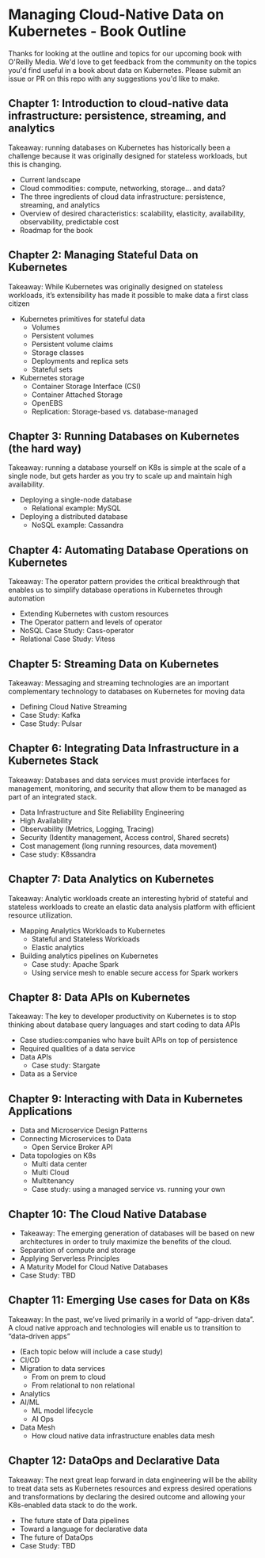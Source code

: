 # Managing Cloud-Native Data on Kubernetes - Book Outline

Thanks for looking at the outline and topics for our upcoming book with O'Reilly Media. 
We'd love to get feedback from the community on the topics you'd find useful in a book about data on Kubernetes. 
Please submit an issue or PR on this repo with any suggestions you'd like to make.


## Chapter 1: Introduction to cloud-native data infrastructure: persistence, streaming, and analytics
Takeaway: running databases on Kubernetes has historically been a challenge because it was originally designed for stateless workloads, but this is changing.

*   Current landscape
*   Cloud commodities: compute, networking, storage… and data?
*   The three ingredients of cloud data infrastructure: persistence, streaming, and analytics
*   Overview of desired characteristics: scalability, elasticity, availability, observability, predictable cost
*   Roadmap for the book

## Chapter 2: Managing Stateful Data on Kubernetes
Takeaway: While Kubernetes was originally designed on stateless workloads, it’s extensibility has made it possible to make data a first class citizen

*   Kubernetes primitives for stateful data
    *   Volumes
    *   Persistent volumes
    *   Persistent volume claims
    *   Storage classes
    *   Deployments and replica sets
    *   Stateful sets
*   Kubernetes storage
    *   Container Storage Interface (CSI) 
    *   Container Attached Storage
    *   OpenEBS
    *   Replication: Storage-based vs. database-managed 

## Chapter 3: Running Databases on Kubernetes (the hard way)
Takeaway: running a database yourself on K8s is simple at the scale of a single node, but gets harder as you try to scale up and maintain high availability.

*   Deploying a single-node database
    *   Relational example: MySQL
*   Deploying a distributed database
    *   NoSQL example: Cassandra

## Chapter 4: Automating Database Operations on Kubernetes
Takeaway: The operator pattern provides the critical breakthrough that enables us to simplify database operations in Kubernetes through automation

*   Extending Kubernetes with custom resources
*   The Operator pattern and levels of operator
*   NoSQL Case Study: Cass-operator
*   Relational Case Study: Vitess

## Chapter 5: Streaming Data on Kubernetes
Takeaway: Messaging and streaming technologies are an important complementary technology to databases on Kubernetes for moving data

*   Defining Cloud Native Streaming
*   Case Study: Kafka
*   Case Study: Pulsar

## Chapter 6: Integrating Data Infrastructure in a Kubernetes Stack
Takeaway: Databases and data services must provide interfaces for management, monitoring, and security that allow them to be managed as part of an integrated stack. 

*   Data Infrastructure and Site Reliability Engineering
*   High Availability
*   Observability (Metrics, Logging, Tracing)
*   Security (Identity management, Access control, Shared secrets)
*   Cost management (long running resources, data movement)
*   Case study: K8ssandra

## Chapter 7: Data Analytics on Kubernetes
Takeaway: Analytic workloads create an interesting hybrid of stateful and stateless workloads to create an elastic data analysis platform with efficient resource utilization. 

*   Mapping Analytics Workloads to Kubernetes
    *   Stateful and Stateless Workloads
    *   Elastic analytics
*   Building analytics pipelines on Kubernetes
    *   Case study: Apache Spark
    *   Using service mesh to enable secure access for Spark workers

## Chapter 8: Data APIs on Kubernetes
Takeaway: The key to developer productivity on Kubernetes is to stop thinking about database query languages and start coding to data APIs

*   Case studies:companies who have built APIs on top of persistence
*   Required qualities of a data service
*   Data APIs
    *   Case study: Stargate
*   Data as a Service

## Chapter 9: Interacting with Data in Kubernetes Applications
*   Data and Microservice Design Patterns
*   Connecting Microservices to Data
    *   Open Service Broker API
*   Data topologies on K8s
    *   Multi data center
    *   Multi Cloud
    *   Multitenancy
    *   Case study: using a managed service vs. running your own

## Chapter 10: The Cloud Native Database
*   Takeaway: The emerging generation of databases will be based on new architectures in order to truly maximize the benefits of the cloud.
*   Separation of compute and storage
*   Applying Serverless Principles
*   A Maturity Model for Cloud Native Databases
*   Case Study: TBD

## Chapter 11: Emerging Use cases for Data on K8s
Takeaway: In the past, we’ve lived primarily in a world of “app-driven data”. A cloud native approach and technologies will enable us to transition to “data-driven apps”

*   (Each topic below will include a case study)
*   CI/CD
*   Migration to data services
    *   From on prem to cloud
    *   From relational to non relational
*   Analytics
*   AI/ML
    *   ML model lifecycle
    *   AI Ops
*   Data Mesh 
    *   How cloud native data infrastructure enables data mesh

## Chapter 12: DataOps and Declarative Data
Takeaway: The next great leap forward in data engineering will be the ability to treat data sets as Kubernetes resources and express desired operations and transformations by declaring the desired outcome and allowing your K8s-enabled data stack to do the work.

*   The future state of Data pipelines 
*   Toward a language for declarative data
*   The future of DataOps
*   Case Study: TBD
